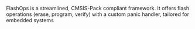 FlashOps is a streamlined, CMSIS-Pack compliant framework.  It offers flash operations (erase, program, verify) with a custom panic handler, tailored for embedded systems
